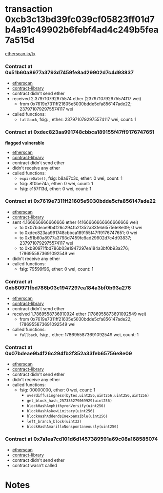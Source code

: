 # transaction 0xcb3c13bd39fc039cf05823ff01d7b4a91c49902b6febf4ad4c249b5fea7a515d

[etherscan.io/tx](https://etherscan.io/tx/0xcb3c13bd39fc039cf05823ff01d7b4a91c49902b6febf4ad4c249b5fea7a515d)


### Contract at 0x51b60a8977a3793d7459fe8ad29902d7c4d93837

* [etherscan](https://etherscan.io/address/0x51b60a8977a3793d7459fe8ad29902d7c4d93837)
* [contract-library](https://contract-library.com/contracts/Ethereum/51b60a8977a3793d7459fe8ad29902d7c4d93837)
* contract didn't send ether
* received 2.379710792975574 ether (2379710792975574117 wei)
    * from 0x7619e7311ff21605e5030bdde5cfa856147ade22; 2379710792975574117 wei
* called functions:
    * `fallback`, fsig: , ether: 2379710792975574117 wei, count: 1


### Contract at 0xdec823aa991748cbbca189155f47ff9176747651

**flagged vulnerable**

* [etherscan](https://etherscan.io/address/0xdec823aa991748cbbca189155f47ff9176747651)
* [contract-library](https://contract-library.com/contracts/Ethereum/dec823aa991748cbbca189155f47ff9176747651)
* contract didn't send ether
* didn't receive any ether
* called functions:
    * `expireDate()`, fsig: b8a67c3c, ether: 0 wei, count: 1
    * fsig: 8f0be74a, ether: 0 wei, count: 1
    * fsig: c157f13d, ether: 0 wei, count: 1


### Contract at 0x7619e7311ff21605e5030bdde5cfa856147ade22

* [etherscan](https://etherscan.io/address/0x7619e7311ff21605e5030bdde5cfa856147ade22)
* [contract-library](https://contract-library.com/contracts/Ethereum/7619e7311ff21605e5030bdde5cfa856147ade22)
* sent 4.166666666666666 ether (4166666666666666666 wei)
    * to 0x07bdeae9b4f26c294fb2f352a33feb65756e8e09; 0 wei
    * to 0xdec823aa991748cbbca189155f47ff9176747651; 0 wei
    * to 0x51b60a8977a3793d7459fe8ad29902d7c4d93837; 2379710792975574117 wei
    * to 0xb80971fbd786b03e1947297ea184a3bf0b93a276; 1786955873691092549 wei
* didn't receive any ether
* called functions:
    * fsig: 79599f96, ether: 0 wei, count: 1


### Contract at 0xb80971fbd786b03e1947297ea184a3bf0b93a276

* [etherscan](https://etherscan.io/address/0xb80971fbd786b03e1947297ea184a3bf0b93a276)
* [contract-library](https://contract-library.com/contracts/Ethereum/b80971fbd786b03e1947297ea184a3bf0b93a276)
* contract didn't send ether
* received 1.7869558736910924 ether (1786955873691092549 wei)
    * from 0x7619e7311ff21605e5030bdde5cfa856147ade22; 1786955873691092549 wei
* called functions:
    * `fallback`, fsig: , ether: 1786955873691092549 wei, count: 1


### Contract at 0x07bdeae9b4f26c294fb2f352a33feb65756e8e09

* [etherscan](https://etherscan.io/address/0x07bdeae9b4f26c294fb2f352a33feb65756e8e09)
* [contract-library](https://contract-library.com/contracts/Ethereum/07bdeae9b4f26c294fb2f352a33feb65756e8e09)
* contract didn't send ether
* didn't receive any ether
* called functions:
    * fsig: 00000000, ether: 0 wei, count: 1
        * `overdiffusingness(bytes,uint256,uint256,uint256,uint256)`
        * `get_block_hash_257335279069929(uint256)`
        * `blockHashAmphithyronVersify(uint256)`
        * `blockHashAskewLimitary(uint256)`
        * `blockHashAddendsInexpansible(uint256)`
        * `left_branch_block(uint32)`
        * `blockHashAmarilloNonspontaneously(uint256)`


### Contract at 0x7a1ea7cd101d6d1457389591a69c08a168585074

* [etherscan](https://etherscan.io/address/0x7a1ea7cd101d6d1457389591a69c08a168585074)
* [contract-library](https://contract-library.com/contracts/Ethereum/7a1ea7cd101d6d1457389591a69c08a168585074)
* contract didn't send ether
* contract wasn't called

# Notes

